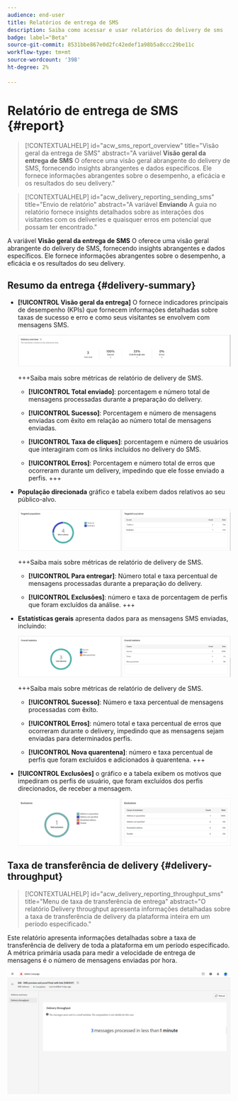 ```yaml
---
audience: end-user
title: Relatórios de entrega de SMS
description: Saiba como acessar e usar relatórios do delivery de sms
badge: label="Beta"
source-git-commit: 8531bbe867e0d2fc42edef1a98b5a8ccc29be11c
workflow-type: tm+mt
source-wordcount: '398'
ht-degree: 2%

---
```


# Relatório de entrega de SMS {#report}

>[!CONTEXTUALHELP]
>id="acw_sms_report_overview"
>title="Visão geral da entrega de SMS"
>abstract="A variável **Visão geral da entrega de SMS** O oferece uma visão geral abrangente do delivery de SMS, fornecendo insights abrangentes e dados específicos. Ele fornece informações abrangentes sobre o desempenho, a eficácia e os resultados do seu delivery."

>[!CONTEXTUALHELP]
>id="acw_delivery_reporting_sending_sms"
>title="Envio de relatório"
>abstract="A variável **Enviando** A guia no relatório fornece insights detalhados sobre as interações dos visitantes com os deliveries e quaisquer erros em potencial que possam ter encontrado."

A variável **Visão geral da entrega de SMS** O oferece uma visão geral abrangente do delivery de SMS, fornecendo insights abrangentes e dados específicos. Ele fornece informações abrangentes sobre o desempenho, a eficácia e os resultados do seu delivery.

## Resumo da entrega {#delivery-summary}

* **[!UICONTROL Visão geral da entrega]** O fornece indicadores principais de desempenho (KPIs) que fornecem informações detalhadas sobre taxas de sucesso e erro e como seus visitantes se envolvem com mensagens SMS.

  ![](assets/reporting_sms_3.png)

  +++Saiba mais sobre métricas de relatório de delivery de SMS.

   * **[!UICONTROL Total enviado]**: porcentagem e número total de mensagens processadas durante a preparação do delivery.

   * **[!UICONTROL Sucesso]**: Porcentagem e número de mensagens enviadas com êxito em relação ao número total de mensagens enviadas.

   * **[!UICONTROL Taxa de cliques]**: porcentagem e número de usuários que interagiram com os links incluídos no delivery do SMS.

   * **[!UICONTROL Erros]**: Porcentagem e número total de erros que ocorreram durante um delivery, impedindo que ele fosse enviado a perfis.
+++

* **População direcionada** gráfico e tabela exibem dados relativos ao seu público-alvo.

  ![](assets/reporting_sms_4.png)

  +++Saiba mais sobre métricas de relatório de delivery de SMS.

   * **[!UICONTROL Para entregar]**: Número total e taxa percentual de mensagens processadas durante a preparação do delivery.

   * **[!UICONTROL Exclusões]**: número e taxa de porcentagem de perfis que foram excluídos da análise.
+++


* **Estatísticas gerais** apresenta dados para as mensagens SMS enviadas, incluindo:

  ![](assets/reporting_sms_5.png)

  +++Saiba mais sobre métricas de relatório de delivery de SMS.

   * **[!UICONTROL Sucesso]**: Número e taxa percentual de mensagens processadas com êxito.

   * **[!UICONTROL Erros]**: número total e taxa percentual de erros que ocorreram durante o delivery, impedindo que as mensagens sejam enviadas para determinados perfis.

   * **[!UICONTROL Nova quarentena]**: número e taxa percentual de perfis que foram excluídos e adicionados à quarentena.
+++

* **[!UICONTROL Exclusões]** o gráfico e a tabela exibem os motivos que impediram os perfis de usuário, que foram excluídos dos perfis direcionados, de receber a mensagem.

  ![](assets/reporting_sms_6.png)

## Taxa de transferência de delivery {#delivery-throughput}

>[!CONTEXTUALHELP]
>id="acw_delivery_reporting_throughput_sms"
>title="Menu de taxa de transferência de entrega"
>abstract="O relatório Delivery throughput apresenta informações detalhadas sobre a taxa de transferência de delivery da plataforma inteira em um período especificado."

Este relatório apresenta informações detalhadas sobre a taxa de transferência de delivery de toda a plataforma em um período especificado. A métrica primária usada para medir a velocidade de entrega de mensagens é o número de mensagens enviadas por hora.

![](assets/reporting_sms_2.png)

